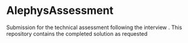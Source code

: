 # AlephysAssessment
Submission for the technical assessment following the interview . This repository contains the completed solution as requested
